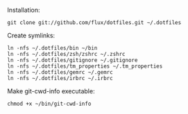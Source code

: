 Installation:

    git clone git://github.com/flux/dotfiles.git ~/.dotfiles

Create symlinks:

    ln -nfs ~/.dotfiles/bin ~/bin
    ln -nfs ~/.dotfiles/zsh/zshrc ~/.zshrc
    ln -nfs ~/.dotfiles/gitignore ~/.gitignore
    ln -nfs ~/.dotfiles/tm_properties ~/.tm_properties
    ln -nfs ~/.dotfiles/gemrc ~/.gemrc
    ln -nfs ~/.dotfiles/irbrc ~/.irbrc

Make git-cwd-info executable:

    chmod +x ~/bin/git-cwd-info